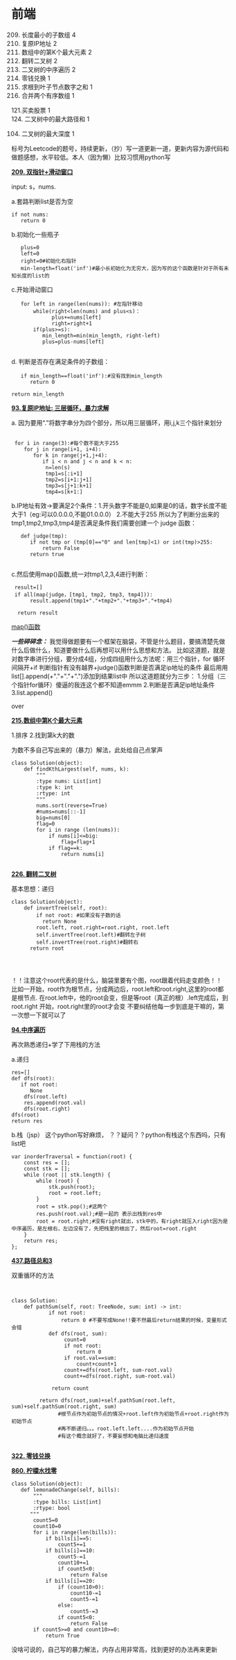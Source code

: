 # 前端


209. 长度最小的子数组	4
93. 复原IP地址	2
215. 数组中的第K个最大元素	2
226. 翻转二叉树	2
94. 二叉树的中序遍历	2
322. 零钱兑换	1
129. 求根到叶子节点数字之和	1
88. 合并两个有序数组  1

121.买卖股票	1</br>
124. 二叉树中的最大路径和	1</br>

104. 二叉树的最大深度	1</br>


标号为Leetcode的题号，持续更新，（抄）写一道更新一道，更新内容为源代码和做题感想，水平较低。本人（因为懒）比较习惯用python写

**[209. 双指针+滑动窗口](https://leetcode-cn.com/problems/minimum-size-subarray-sum/)**

input: s，nums. 

a.套路判断list是否为空
```
if not nums:
   return 0
```
b.初始化一些瓶子
```
   plus=0
   left=0
   right=0#初始化右指针
   min-length=float('inf')#最小长初始化为无穷大，因为写的这个函数是针对于所有未知长度的list的
```
c.开始滑动窗口
```
   for left in range(len(nums)): #左指针移动
       while(right<len(nums) and plus<s)：
             plus+=nums[left]
             right=right+1
       if(plus>=s):
          min_length=min(min_length, right-left)
          plus=plus-nums[left]
    
 ```
 d. 判断是否存在满足条件的子数组：
 ```
    if min_length==float('inf'):#没有找到min_length
       return 0
 ```
    return min_length
    
**[93.复原IP地址: 三层循环，暴力求解](https://leetcode-cn.com/problems/restore-ip-addresses/submissions/)**

a. 因为要用“.”将数字串分为四个部分，所以用三层循环，用i,j,k三个指针来划分
```

 for i in range(3):#每个数不能大于255
    for j in range(i+1, i+4):
       for k in range(j+1,j+4):
          if i < n and j < n and k < n:
           n=len(s)
           tmp1=s[:i+1]
           tmp2=s[i+1:j+1]
           tmp3=s[j+1:k+1]
           tmp4=s[k+1:]
```
b.IP地址有效->要满足2个条件：1.开头数字不能是0,如果是0的话，数字长度不能大于1（eg:可以0.0.0.0,不能01.0.0.0）  2.不能大于255
  所以为了判断分出来的tmp1,tmp2,tmp3,tmp4是否满足条件我们需要创建一个 judge 函数：
```
   def judge(tmp):
      if not tmp or (tmp[0]=="0" and len[tmp]<1) or int(tmp)>255:
          return False
      return true
    
```
c.然后使用map()函数,统一对tmp1,2,3,4进行判断：
 ``` 
  result=[]
  if all(map(judge，[tmp1, tmp2, tmp3, tmp4])):
       result.append(tmp1+"."+tmp2+"."+tmp3+"."+tmp4)
      
   return result
``` 

[map()函数](https://www.runoob.com/python/python-func-map.html) 

***一些碎碎念：***
我觉得做题要有一个框架在脑袋，不管是什么题目，要搞清楚先做什么后做什么，知道要做什么后再想可以用什么思想和方法。
比如这道题，就是对数字串进行分组，要分成4组，分成四组用什么方法呢：用三个指针，for 循环间隔开+if 判断指针有没有越界+judge()函数判断是否满足ip地址的条件
最后用用list[].append(+"."+"."+".")添加到结果list中
所以这道题就分为三步：
1.分组（三个指针for循环）傻逼的我连这个都不知道emmm
2.判断是否满足ip地址条件
3.list.append()

over

**[215.数组中第K个最大元素](https://leetcode-cn.com/problems/kth-largest-element-in-an-array/)**

1.排序
2.找到第k大的数

为数不多自己写出来的（暴力）解法，此处给自己点掌声
```
class Solution(object):
    def findKthLargest(self, nums, k):
        """
        :type nums: List[int]
        :type k: int
        :rtype: int
        """
        nums.sort(reverse=True)
        #nums=nums[::-1]
        big=nums[0]
        flag=0
        for i in range (len(nums)):
            if nums[i]<=big:
                flag=flag+1
            if flag==k:
                return nums[i]
       
```
**[226. 翻转二叉树](https://leetcode-cn.com/problems/invert-binary-tree/)**

基本思想：递归
```
class Solution(object):
    def invertTree(self, root):
        if not root: #如果没有子数的话
          return None
        root.left, root.right=root.right, root.left
        self.invertTree(root.left)#翻转左子树
        self.invertTree(root.right)#翻转右  
      return root

        
        
```
！！注意这个root代表的是什么，脑袋里要有个图，root跟着代码走变颜色！！
 比如一开始，root作为根节点，分成两边后，root.left和root.right,这里的root都是根节点.
 在root.left中，他的root会变，但是等root（真正的根）.left完成后，到root.right 开始，root.right里的root才会变
 不要纠结他每一步到底是干嘛的，第一次想一下就可以了
        
**[94.中序遍历](https://leetcode-cn.com/problems/binary-tree-inorder-traversal/solution/er-cha-shu-de-zhong-xu-bian-li-by-leetcode-solutio/)**

再次熟悉递归+学了下用栈的方法

a.递归
```
res=[]
def dfs(root):
   if not root:
      None
    dfs(root.left)
    res.append(root.val)
    dfs(root.right)
dfs(root)
return res
```

b.栈（jsp）
这个python写好麻烦，
？？疑问？？python有栈这个东西吗，只有list吧
```
var inorderTraversal = function(root) {
    const res = [];
    const stk = [];
    while (root || stk.length) {
        while (root) {
            stk.push(root);
            root = root.left;
        }
        root = stk.pop();#这两个
        res.push(root.val);#是一起的 表示出栈到res中
        root = root.right;#没有right就出，stk中的，有right就压入right因为是中序遍历，是左根右，左边没有了，先把栈里的根出了，然后root=root.right
    }
    return res;
};

```
**[437.路径总和3](https://leetcode-cn.com/problems/path-sum-iii/)**


双重循环的方法

```


class Solution:
    def pathSum(self, root: TreeNode, sum: int) -> int:
            if not root:
                return 0 #不要写成None!!要不然最后return结果的时候，变量形式会错
            def dfs(root, sum):
                 count=0
                 if not root:
                     return 0
                 if root.val==sum:
                     count+count+1
                 count+=dfs(root.left, sum-root.val)
                 count+=dfs(root.right, sum-root.val)
                 
             return count
             
         return dfs(root,sum)+self.pathSum(root.left, sum)+self.pathSum(root.right, sum)
               #根节点作为初始节点的情况+root.left作为初始节点+root.right作为初始节点
               #再不断递归。。。root.left.left....作为初始节点开始
               #有这个概念就好了，不要妄想和电脑比递归速度
           
 ```
 
 **[322. 零钱兑换](https://leetcode-cn.com/problems/coin-change/)**
 
 **[860. 柠檬水找零](https://leetcode-cn.com/problems/lemonade-change/)**
 ```
 class Solution(object):
    def lemonadeChange(self, bills):
        """
        :type bills: List[int]
        :rtype: bool
       """ 
        count5=0
        count10=0
        for i in range(len(bills)):
            if bills[i]==5:
                count5+=1       
            if bills[i]==10:
                count5-=1
                count10+=1 
                if count5<0:
                    return False   
            if bills[i]==20:
                if (count10>0):
                    count10-=1
                    count5-=1
                else:
                    count5-=3
                if count5<0:
                    return False
        if count5>=0 and count10>=0:
            return True
 ```
 
 没啥可说的，自己写的暴力解法，内存占用非常高，找到更好的办法再来更新
 
         
             
             
                
        






